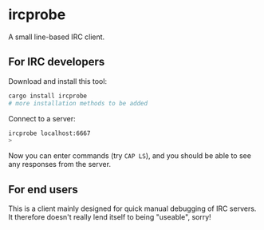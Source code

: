 # ircprobe

A small line-based IRC client.

## For IRC developers

Download and install this tool:

```bash
cargo install ircprobe
# more installation methods to be added
```

Connect to a server:

```bash
ircprobe localhost:6667
>
```

Now you can enter commands (try `CAP LS`), and you should be able
to see any responses from the server.

## For end users

This is a client mainly designed for quick manual debugging of IRC servers.
It therefore doesn't really lend itself to being "useable", sorry!
